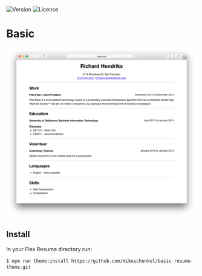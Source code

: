 ![Version](https://img.shields.io/badge/version-1.0-green.svg?style=flat-square)
![License](https://img.shields.io/badge/license-MIT-green.svg?style=flat-square)

# Basic

![Screenshot](screenshot.png)

## Install

In your Flex Resume directory run:

    $ npm run theme:install https://github.com/mikeschenkel/basic-resume-theme.git